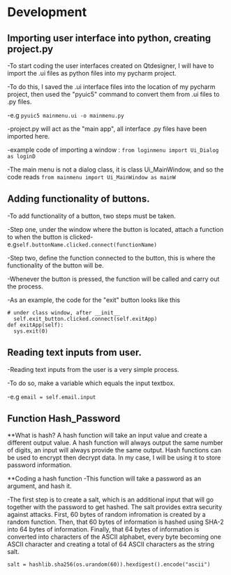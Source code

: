 # Development

## Importing user interface into python, creating project.py
-To start coding the user interfaces created on Qtdesigner, I will have to import the .ui files as python files into my pycharm project.

-To do this, I saved the .ui interface files into the location of my pycharm project, then used the "pyuic5" command to convert them from .ui files to .py files.

-e.g ``pyuic5 mainmenu.ui -o mainmenu.py``

-project.py will act as the "main app", all interface .py files have been imported here.

-example code of importing a window : ``from loginmenu import Ui_Dialog as loginD``

-The main menu is not a dialog class, it is class Ui_MainWindow, and so the code reads ``from mainmenu import Ui_MainWindow as mainW``



## Adding functionality of buttons.
-To add functionality of a button, two steps must be taken.

-Step one, under the window where the button is located, attach a function to when the button is clicked-e.g``self.buttonName.clicked.connect(functionName)``

-Step two, define the function connected to the button, this is where the functionality of the button will be.

-Whenever the button is pressed, the function will be called and carry out the process.

-As an example, the code for the "exit" button looks like this
```
# under class window, after __init__
  self.exit_button.clicked.connect(self.exitApp)
def exitApp(self):
  sys.exit(0)
```

## Reading text inputs from user.
-Reading text inputs from the user is a very simple process.

-To do so, make a variable which equals the input textbox.

-e.g ``email = self.email.input``


## Function Hash_Password
**What is hash?
A hash function will take an input value and create a different output value. A hash function will always output the same number of digits, an input will always provide the same output. Hash functions can be used to encrypt then decrypt data. In my case, I will be using it to store password information.

**Coding a hash function
-This function will take a password as an argument, and hash it.

-The first step is to create a salt, which is an additional input that will go together with the password to get hashed. The salt provides extra security against attacks. First, 60 bytes of random infromation is created by a random function. Then, that 60 bytes of information is hashed using SHA-2 into 64 bytes of information. Finally, that 64 bytes of information is converted into characters of the ASCII alphabet, every byte becoming one ASCII character and creating a total of 64 ASCII characters as the string salt.

``salt = hashlib.sha256(os.urandom(60)).hexdigest().encode("ascii")``

 



